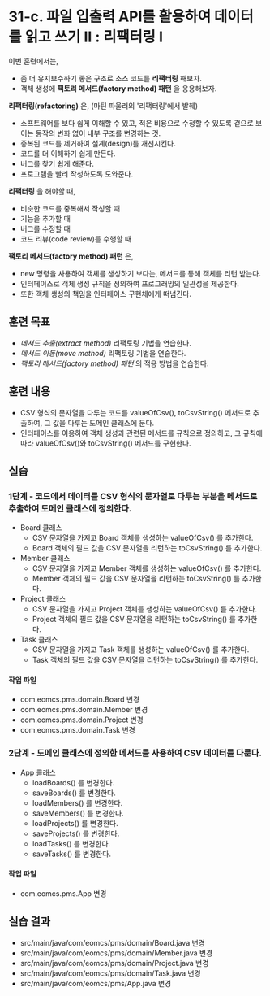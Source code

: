 # 31-c. 파일 입출력 API를 활용하여 데이터를 읽고 쓰기 II : 리팩터링 I

이번 훈련에서는,
- 좀 더 유지보수하기 좋은 구조로 소스 코드를 **리팩터링** 해보자.
- 객체 생성에 **팩토리 메서드(factory method) 패턴** 을 응용해보자.

**리팩터링(refactoring)** 은, (마틴 파울러의 '리팩터링'에서 발췌)
- 소프트웨어를 보다 쉽게 이해할 수 있고, 적은 비용으로 수정할 수 있도록
  겉으로 보이는 동작의 변화 없이 내부 구조를 변경하는 것.
- 중복된 코드를 제거하여 설계(design)를 개선시킨다.
- 코드를 더 이해하기 쉽게 만든다.
- 버그를 찾기 쉽게 해준다.
- 프로그램을 빨리 작성하도록 도와준다.

**리팩터링** 을 해야할 때,
- 비슷한 코드를 중복해서 작성할 때
- 기능을 추가할 때
- 버그를 수정할 때
- 코드 리뷰(code review)를 수행할 때

**팩토리 메서드(factory method) 패턴** 은,
- new 명령을 사용하여 객체를 생성하기 보다는, 메서드를 통해 객체를 리턴 받는다.
- 인터페이스로 객체 생성 규칙을 정의하여 프로그래밍의 일관성을 제공한다.
- 또한 객체 생성의 책임을 인터페이스 구현체에게 떠넘긴다.


## 훈련 목표

- *메서드 추출(extract method)* 리팩토링 기법을 연습한다.
- *메서드 이동(move method)* 리팩토링 기법을 연습한다.
- *팩토리 메서드(factory method) 패턴* 의 적용 방법을 연습한다.


## 훈련 내용

- CSV 형식의 문자열을 다루는 코드를 valueOfCsv(), toCsvString() 메서드로 추출하여,
  그 값을 다루는 도메인 클래스에 둔다.
- 인터페이스를 이용하여 객체 생성과 관련된 메서드를 규칙으로 정의하고,
  그 규칙에 따라 valueOfCsv()와 toCsvString() 메서드를 구현한다.

## 실습


### 1단계 - 코드에서 데이터를 CSV 형식의 문자열로 다루는 부분을 메서드로 추출하여 도메인 클래스에 정의한다.

- Board 클래스
  - CSV 문자열을 가지고 Board 객체를 생성하는 valueOfCsv() 를 추가한다.
  - Board 객체의 필드 값을 CSV 문자열을 리턴하는 toCsvString() 를 추가한다.
- Member 클래스
  - CSV 문자열을 가지고 Member 객체를 생성하는 valueOfCsv() 를 추가한다.
  - Member 객체의 필드 값을 CSV 문자열을 리턴하는 toCsvString() 를 추가한다.
- Project 클래스
  - CSV 문자열을 가지고 Project 객체를 생성하는 valueOfCsv() 를 추가한다.
  - Project 객체의 필드 값을 CSV 문자열을 리턴하는 toCsvString() 를 추가한다.
- Task 클래스
  - CSV 문자열을 가지고 Task 객체를 생성하는 valueOfCsv() 를 추가한다.
  - Task 객체의 필드 값을 CSV 문자열을 리턴하는 toCsvString() 를 추가한다.

#### 작업 파일

- com.eomcs.pms.domain.Board 변경
- com.eomcs.pms.domain.Member 변경
- com.eomcs.pms.domain.Project 변경
- com.eomcs.pms.domain.Task 변경


### 2단계 - 도메인 클래스에 정의한 메서드를 사용하여 CSV 데이터를 다룬다.

- App 클래스
  - loadBoards() 를 변경한다.
  - saveBoards() 를 변경한다.
  - loadMembers() 를 변경한다.
  - saveMembers() 를 변경한다.
  - loadProjects() 를 변경한다.
  - saveProjects() 를 변경한다.
  - loadTasks() 를 변경한다.
  - saveTasks() 를 변경한다.

#### 작업 파일

- com.eomcs.pms.App 변경


## 실습 결과
- src/main/java/com/eomcs/pms/domain/Board.java 변경
- src/main/java/com/eomcs/pms/domain/Member.java 변경
- src/main/java/com/eomcs/pms/domain/Project.java 변경
- src/main/java/com/eomcs/pms/domain/Task.java 변경
- src/main/java/com/eomcs/pms/App.java 변경